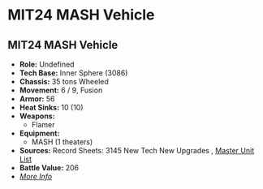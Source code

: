 # MIT24 MASH Vehicle 

## MIT24 MASH Vehicle 

- **Role:** Undefined 
- **Tech Base:** Inner Sphere (3086) 
- **Chassis:** 35 tons Wheeled 
- **Movement:** 6 / 9, Fusion 
- **Armor:** 56 
- **Heat Sinks:** 10 (10) 
- **Weapons:** 
  - Flamer 
- **Equipment:** 
  - MASH (1 theaters) 
- **Sources:** Record Sheets: 3145 New Tech New Upgrades , [Master Unit List](http://masterunitlist.info/Unit/Details/6753) 
- **Battle Value:** 206 
- [*More Info*](mit24_mash_vehicle/mit24_mash_vehicle.md) 

